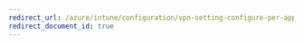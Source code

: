 ```yaml
---
redirect_url: /azure/intune/configuration/vpn-setting-configure-per-app
redirect_document_id: true
---
```

